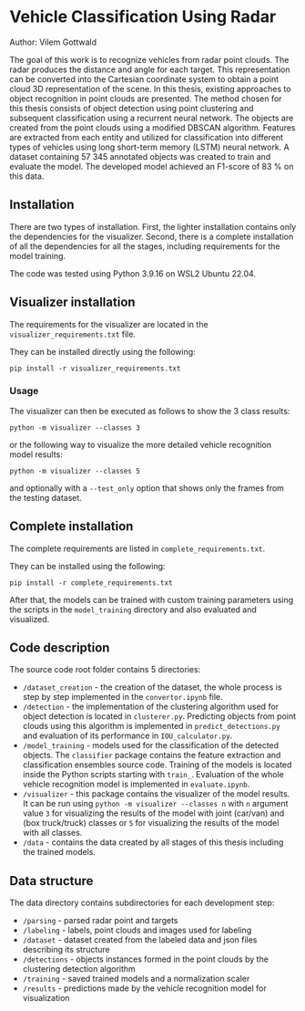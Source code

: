# Vehicle Classification Using Radar

Author: Vilem Gottwald

The goal of this work is to recognize vehicles from radar point clouds. The radar produces the distance and angle for each target. This representation can be converted into the Cartesian coordinate system to obtain a point cloud 3D representation of the scene. In this thesis, existing approaches to object recognition in point clouds are presented. The method chosen for this thesis consists of object detection using point clustering and subsequent classification using a recurrent neural network. The objects are created from the point clouds using a modified DBSCAN algorithm. Features are extracted from each entity and utilized for classification into different types of vehicles using long short-term memory (LSTM) neural network. A dataset containing 57 345 annotated objects was created to train and evaluate the model. The developed model achieved an F1-score of 83 % on this data.

## Installation

There are two types of installation. First, the lighter installation contains only the dependencies for the visualizer. Second, there is a complete installation of all the dependencies for all the stages, including requirements for the model training.

The code was tested using Python 3.9.16 on WSL2 Ubuntu 22.04.

## Visualizer installation

The requirements for the visualizer are located in the `visualizer_requirements.txt` file.

They can be installed directly using the following:

```
pip install -r visualizer_requirements.txt
```

### Usage

The visualizer can then be executed as follows to show the 3 class results:

```
python -m visualizer --classes 3
```

or the following way to visualize the more detailed vehicle recognition model results:

```
python -m visualizer --classes 5
```

and optionally with a `--test_only` option that shows only the frames from the testing dataset.

## Complete installation

The complete requirements are listed in `complete_requirements.txt`.

They can be installed using the following:

```
pip install -r complete_requirements.txt
```

After that, the models can be trained with custom training parameters using the scripts in the `model_training` directory and also evaluated and visualized.

## Code description

The source code root folder contains 5 directories:

* `/dataset_creation` -  the creation of the dataset, the whole process is step by step implemented in the `convertor.ipynb` file.
* `/detection` - the implementation of the clustering algorithm used for object detection is located in `clusterer.py`. Predicting objects from point clouds using this algorithm is implemented in `predict_detections.py` and evaluation of its performance in `IOU_calculator.py`.
* `/model_training` - models used for the classification of the detected objects. The `classifier` package contains the feature extraction and classification ensembles source code. Training of the models is located inside the Python scripts starting with `train_`. Evaluation of the whole vehicle recognition model is implemented in `evaluate.ipynb`.
* `/visualizer` - this package contains the visualizer of the model results. It can be run using `python -m visualizer --classes n` with `n` argument value `3` for visualizing the results of the model with joint (car/van) and (box truck/truck) classes or `5` for visualizing the results of the model with all classes.
* `/data` - contains the data created by all stages of this thesis including the trained models.

## Data structure

The data directory contains subdirectories for each development step:

* `/parsing` - parsed radar point and targets
* `/labeling` - labels, point clouds and images used for labeling
* `/dataset` - dataset created from the labeled data and json files describing its structure
* `/detections` - objects instances formed in the point clouds by the clustering detection algorithm
* `/training` - saved trained models and a normalization scaler
* `/results` - predictions made by the vehicle recognition model for visualization